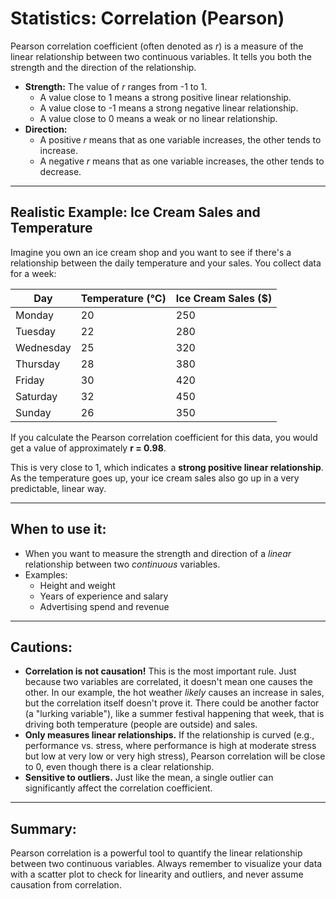 # Statistics: Correlation (Pearson)

Pearson correlation coefficient (often denoted as *r*) is a measure of the linear relationship between two continuous variables. It tells you both the strength and the direction of the relationship.

-   **Strength:** The value of *r* ranges from -1 to 1.
    -   A value close to 1 means a strong positive linear relationship.
    -   A value close to -1 means a strong negative linear relationship.
    -   A value close to 0 means a weak or no linear relationship.
-   **Direction:**
    -   A positive *r* means that as one variable increases, the other tends to increase.
    -   A negative *r* means that as one variable increases, the other tends to decrease.

---

## Realistic Example: Ice Cream Sales and Temperature

Imagine you own an ice cream shop and you want to see if there's a relationship between the daily temperature and your sales. You collect data for a week:

| Day       | Temperature (°C) | Ice Cream Sales ($) |
|-----------|------------------|---------------------|
| Monday    | 20               | 250                 |
| Tuesday   | 22               | 280                 |
| Wednesday | 25               | 320                 |
| Thursday  | 28               | 380                 |
| Friday    | 30               | 420                 |
| Saturday  | 32               | 450                 |
| Sunday    | 26               | 350                 |

If you calculate the Pearson correlation coefficient for this data, you would get a value of approximately **r = 0.98**.

This is very close to 1, which indicates a **strong positive linear relationship**. As the temperature goes up, your ice cream sales also go up in a very predictable, linear way.

---

## When to use it:

-   When you want to measure the strength and direction of a *linear* relationship between two *continuous* variables.
-   Examples:
    -   Height and weight
    -   Years of experience and salary
    -   Advertising spend and revenue

---

## Cautions:

-   **Correlation is not causation!** This is the most important rule. Just because two variables are correlated, it doesn't mean one causes the other. In our example, the hot weather *likely* causes an increase in sales, but the correlation itself doesn't prove it. There could be another factor (a "lurking variable"), like a summer festival happening that week, that is driving both temperature (people are outside) and sales.
-   **Only measures linear relationships.** If the relationship is curved (e.g., performance vs. stress, where performance is high at moderate stress but low at very low or very high stress), Pearson correlation will be close to 0, even though there is a clear relationship.
-   **Sensitive to outliers.** Just like the mean, a single outlier can significantly affect the correlation coefficient.

---

## Summary:

Pearson correlation is a powerful tool to quantify the linear relationship between two continuous variables. Always remember to visualize your data with a scatter plot to check for linearity and outliers, and never assume causation from correlation.
